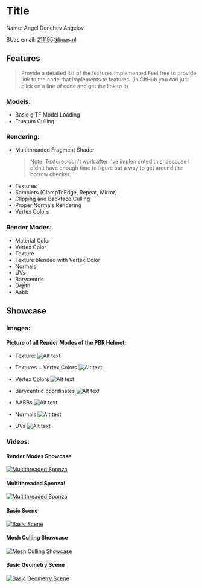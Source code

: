 # Title
Name: Angel Donchev Angelov

BUas email: 211195@buas.nl

## Features
> Provide a detailed list of the features implemented
> Feel free to provide link to the code that implements te features. (in GitHub you can just click on a line of code and get the link to it)

### Models:
+ Basic glTF Model Loading
+ Frustum Culling

### Rendering:
+ Multithreaded Fragment Shader
    > Note: Textures don't work after I've implemented this, because I didn't have enough time to figure out a way to get around the borrow checker.
+ Textures
+ Samplers (ClampToEdge, Repeat, Mirror)
+ Clipping and Backface Culling
+ Proper Normals Rendering
+ Vertex Colors

### Render Modes:
+ Material Color
+ Vertex Color
+ Texture
+ Texture blended with Vertex Color
+ Normals
+ UVs
+ Barycentric
+ Depth
+ Aabb

## Showcase

### Images:
#### Picture of all Render Modes of the PBR Helmet:

- Texture:
![Alt text](images/1.png "Title")

- Textures + Vertex Colors
![Alt text](images/2.png "Title")

- Vertex Colors
![Alt text](images/3.png "Title")

- Barycentric coordinates
![Alt text](images/4.png "Title")

- AABBs
![Alt text](images/6.png "Title")

- Normals
![Alt text](images/7.png "Title")

- UVs
![Alt text](images/8.png "Title")


### Videos:
#### Render Modes Showcase
[![Multithreaded Sponza](https://img.youtube.com/vi/o31TKl1d6Gg/0.jpg)](https://www.youtube.com/watch?v=o31TKl1d6Gg)

#### Multithreaded Sponza!
[![Multithreaded Sponza](https://img.youtube.com/vi/g_PNMaMaNic/0.jpg)](https://www.youtube.com/watch?v=g_PNMaMaNic)

#### Basic Scene
[![Basic Scene](https://img.youtube.com/vi/NC4Nr3Xmaek/0.jpg)](https://www.youtube.com/watch?v=NC4Nr3Xmaek)

#### Mesh Culling Showcase
[![Mesh Culling Showcase](https://img.youtube.com/vi/6PpseymY0Co/0.jpg)](https://www.youtube.com/watch?v=6PpseymY0Co)

#### Basic Geometry Scene
[![Basic Geometry Scene](https://img.youtube.com/vi/jjGyO_B1gR4/0.jpg)](https://www.youtube.com/watch?v=jjGyO_B1gR4)


